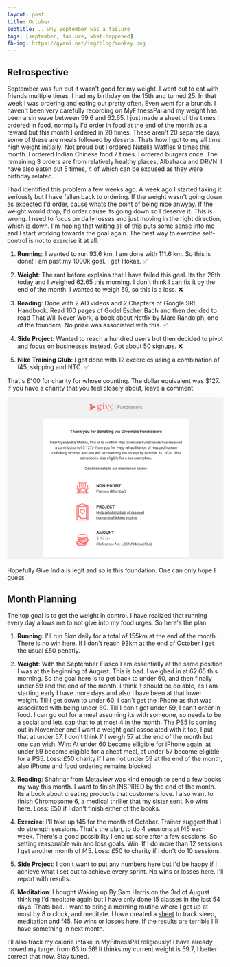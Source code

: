 ```yaml
---
layout: post
title: October
subtitle: .. why September was a failure
tags: [september, failure, what-happened]
fb-img: https://gyani.net/img/blog/monkey.png
---
```


## Retrospective

September was fun but it wasn't good for my weight. I went out to eat with friends multiple times. I had my birthday on the 15th and turned 25. In that week
I was ordering and eating out pretty often. Even went for a brunch. I haven't been very carefully recording on MyFitnessPal and my weight
has been a sin wave between 59.6 and 62.65. I just made a sheet of the times I ordered in food, normally I'd order in food at the end of the month
as a reward but this month I ordered in 20 times. These aren't 20 separate days, some of these are meals followed by deserts. Thats how I got to my all
time high weight initially. Not proud but I ordered Nutella Waffles 9 times this month.  I ordered Indian Chinese food 7 times. I ordered burgers once. 
The remaining 3 orders are from relatively healthy places, Albahaca and DRVN. I have also eaten out 5 times, 4 of which can be excused as they
were birthday related.

I had identified this problem a few weeks ago. A week ago I started taking it seriously but I have fallen back to ordering. If the weight wasn't going down
as expected I'd order, cause whats the point of being nice anwyay. If the weight would drop, I'd order cause its going down so I deserve it. This is wrong.
I need to focus on daily losses and just moving in the right direction, which is down. I'm hoping that writing all of this puts some sense into me
and I start working towards the goal again. The best way to exercise self-control is not to exercise it at all.

1. **Running**: I wanted to run 93.6 km, I am done with 111.6 km. So this is done! I am past my 1000k goal. I get Hokas. ✅

2. **Weight**: The rant before explains that I have failed this goal. Its the 26th today and I weighed 62.65 this morning. I don't
think I can fix it by the end of the month. I wanted to weigh 59, so this is a loss. ❌

3. **Reading**: Done with 2 AD videos and 2 Chapters of Google SRE Handbook. Read 160 pages of Godel Escher Bach and then decided to read
That Will Never Work, a book about Netfix by Marc Randolph, one of the founders. No prize was associated with this. ✅

4. **Side Project**: Wanted to reach a hundred users but then decided to pivot and focus on businesses instead. Got about 50 signups. ❌

5. **Nike Training Club**: I got done with 12 excercies using a combination of f45, skipping and NTC. ✅

That's £100 for charity for whose counting. The dollar equivalent was $127. If you have a charity that you feel closely about, leave a comment.

![Charity](/img/blog/prerana-september.png)

Hopefully Give India is legit and so is this foundation. One can only hope I guess.

## Month Planning

The top goal is to get the weight in control. I have realized that running every day allows me to not give into my food urges. So here's the plan

1. **Running**: I'll run 5km daily for a total of 155km at the end of the month. There is no win here. If I don't reach 93km at the end of October
I get the usual £50 penatly.

2. **Weight**: With the September Fiasco I am essentially at the same position I was at the beginning of August. This is bad. I weighed in at 62.65
this morning. So the goal here is to get back to under 60, and then finally under 59 and the end of the month. I think it should be do able, as I am
starting early I have more days and also I have been at that lower weight. Till I get down to under 60, I can't get the iPhone as that was associated with
being under 60. Till I don't get under 59, I can't order in food. I can go out for a meal assuming its with someone, so needs to be a social and lets
cap that to at most 4 in the month. The PS5 is coming out in November and I want a weight goal associated with it too, I put that at under 57. I don't think
I'll weigh 57 at the end of the month but one can wish. Win: At under 60 become elligible for iPhone again, at under 59 become eligible for a cheat meal, at under 57
become eligible for a PS5. Loss: £50 charity if I am not under 59 at the end of the month, also iPhone and food ordering remains blocked.

3. **Reading**: Shahriar from Metaview was kind enough to send a few books my way this month. I want to finish INSPIRED by the end of the month.
Its a book about creating products that customers love. I also want to finish Chromosome 6, a medical thriller that my sister sent. No wins here. Loss: £50 if I don't
finish either of the books.

4. **Exercise**: I'll take up f45 for the month of October. Trainer suggest that I do strength sessions. That's the plan, to do 4 sessions at f45 each week. There's
a good possibility I end up sore after a few sessions. So setting reasonable win and loss goals. Win: If I do more than 12 sessions I get another month of f45. Loss: £50
to charity if I don't do 10 sessions.

5. **Side Project**: I don't want to put any numbers here but I'd be happy if I achieve what I set out to achieve every sprint. No wins or losses here. I'll report with
results.

6. **Meditation**: I bought Waking up By Sam Harris on the 3rd of August thinking I'd meditate again but I have only done 15 classes in the last 54 days. Thats bad.
I want to bring a morning routine where I get up at most by 8 o clock, and meditate. I have created a [sheet](https://docs.google.com/spreadsheets/d/1F9tNhLqFucJYI8k_E6RKWnmQGYYbL7yzykx9oZAOV5c/edit?usp=sharing) to track sleep, meditation and f45. No wins or losses here. If the results are terrible I'll have something
in next month.

I'll also track my calorie intake in MyFitnessPal religiously! I have already moved my target from 63 to 56! It thinks my current weight is 59.7, I better correct that now.
Stay tuned.